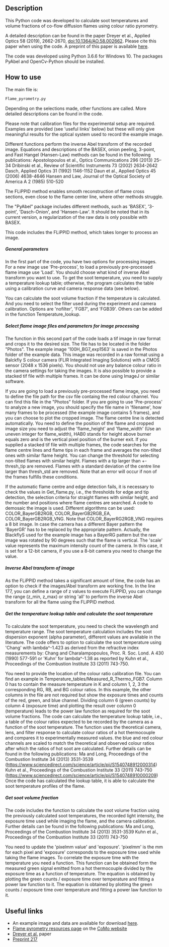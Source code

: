 ## Description ##

This Python code was developed to calculate soot temperatures and volume fractions of co-flow diffusion flames using colour ratio pyrometry.

A detailed description can be found in the paper Dreyer et al., Applied Optics 58 (2019), 2662-2670, [doi:10.1364/AO.58.002662](https://doi.org/10.1364/AO.58.002662). Please cite this paper when using the code. A preprint of this paper is available [here](https://como.ceb.cam.ac.uk/preprints/217/).

The code was developed using Python 3.6.6 for Windows 10. The packages PyAbel and OpenCv-Python should be installed.

## How to use ##

The main file is:
```sh
Flame_pyrometry.py
```
Depending on the selections made, other functions are called. More detailed descriptions can be found in the code.

Please note that calibration files for the experimental setup are required. Examples are provided (see 'useful links' below) but these will only give meaningful results for the optical system used to record the example image. 

Different functions perform the inverse Abel transform of the recorded image. Equations and descriptions of the BASEX, onion peeling, 3-point, and Fast Hangel (Hansen-Law) methods can be found in the following publications:
Apostolopoulos et al., Optics Communications 296 (2013) 25–34
Dribinski et al., Review of Scientific Instruments 73 (2002) 2634-2642
Dasch, Applied Optics 31 (1992) 1146-1152
Daun et al., Applied Optics 45 (2006) 4638-4646
Hansen and Law, Journal of the Optical Society of America A 2 (1985) 510-520

The FLiPPID method enables smooth reconstruction of flame cross sections, even close to the flame center line, where other methods struggle. 

The "PyAbel" package includes different methods, such as 'BASEX', '3-point', 'Dasch-Onion', and 'Hansen-Law'. It should be noted that in its current version, a regularization of the raw data is only possible with BASEX.

This code includes the FLiPPID method, which takes longer to process an image. 

##### General parameters

In the first part of the code, you have two options for processing images. For a new image use 'Pre-process', to load a previously pre-processed flame image use 'Load'. You should choose what kind of inverse Abel transform you want to use. To get the soot temperature, you need to supply a temperature lookup table; otherwise, the program calculates the table using a calibration curve and camera response data (see below).

You can calculate the soot volume fraction if the temperature is calculated. And you need to select the filter used during the experiment and camera calibration. Options are 'nofilter', 'FGB7', and 'FGB39'. Others can be added in the function Temperature_lookup.

##### Select flame image files and parameters for image processing

The function in this second part of the code loads a tif image in raw format and crops it to the desired size. The file has to be located in the folder "Photos". The example image '100H_BG7_exp1563' is saved in the Photos folder of the example data. This image was recorded in a raw format using a Balckfly S colour camera (FLIR Integrated Imaging Solutions) with a CMOS sensor (2048 x 1536 pixels). 
You should not use any balance colour ratio in the camera settings for taking the images. It is also possible to provide a stacked tif file with multiple frames. It can be done using ImageJ or similar software. 

If you are going to load a previously pre-processed flame image, you need to define the file path for the csv file containg the red colour channel. You can find this file in the "Photos" folder.
If you are going to use 'Pre-process' to analyze a new image, you should specify the file name in 'filename', how many frames to be processed (the example image contains 5 frames), and you can choose to plot the cropped image. 
The flame centre line is detected automatically. You need to define the position of the flame and cropped image size you need to adjust the 'flame_height' and 'flame_width' (Use an uneven integer for flame_width), HAB0 stands for height above burner equals zero and is the vertical pixel position of the burner exit. 
If you supplied a stacked tif file with multiple frames, the code searches for the flame centre lines and flame tips in each frame and averages the non-tilted ones with similar flame height. You can change the threshold for selecting non-tilted flames with similar height. Flames with a tip larger than +-thresh_tip are removed. Flames with a standard  deviation of the centre line larger than thresh_std are removed. Note that an error will occur if non of the frames fulfills these conditions.

If the automatic flame centre and edge detection fails, it is necessary to check the values in Get_flame.py, i.e., the thresholds for edge and tip detection, the selection criteria for straight flames with similar height, and the number and positions where flame centres are searched.
A code to demosaic the image is used. Different algorithms can be used: COLOR_BayerGB2RGB, COLOR_BayerGB2RGB_EA, COLOR_BayerGB2RGB_VNG. Note that COLOR_BayerRG2RGB_VNG requires a 8 bit image. In case the camera has a different Bayer pattern the 'BayerGR' has to be replaced by the appropriate pattern. Actually, the BlackflyS used for the example image has a BayerRG pattern but the raw image was rotated by 90 degrees such that the flame is vertical. 
The 'scale' value represents the maximum intensity count of the camera. In this case, it is set for a 12-bit camera, if you use a 8-bit camera you need to change the value. 

##### Inverse Abel transform of image

As the FLiPPID method takes a significant amount of time, the code has an option to check if the images/Abel transform are working fine. 
In the line 177, you can define a range of z values to execute FLiPPID, you can change the range (z_min, z_max) or string 'all' to perform the inverse Abel transform for all the flame using the FLiPPID method. 

##### Get the temperature lookup table and calculate the soot temperature

To calculate the soot temperature, you need to check the wavelength and temperature range. The soot temperature calculation includes the soot dispersion exponent (alpha parameter), different values are available in the literature. 
The code offers to option to calculate the soot temperature using 'Chang' with lambda^-1.423 as derived from the refractive index measurements by: Chang and Charalampopoulos, Proc. R. Soc. Lond. A 430 (1990) 577-591 or 'Kuhn' for lambda^-1.38 as reported by Kuhn et al., Proceedings of the Combustion Institute 33 (2011) 743-750.

You need to provide the location of the colour ratio calibration file. You can find an example in Temperature_tables/Measured_R_Thermo_FGB7. Column 0 has to contain the measure temperature in K and column 1, 2, 3 the corresponding RG, RB, and BG colour ratios. 
In this example, the other columns in the file are not required but show the exposure times and counts of the red, green, and blue channel. Dividing column 6 (green counts) by column 4 (exposure time) and plotting the result over column 0 (temperature) leads to the power law function as required for the soot volume fractions.
The code can calculate the temperature lookup table, i.e., a table of the colour ratios expected to be recorded by the camera as a function of the soot temperature. 
The function uses the theoretical camera, lens, and filter response to calculate colour ratios of a hot thermocouple and compares it to experimentally measured values. 
the blue and red colour channels are scaled to match the theoretical and observed colour ratios after which the ratios of hot soot are calculated. Further details can be found in the following publications:
Ma and Long, Proceedings of the Combustion Institute 34 (2013) 3531-3539 (https://www.sciencedirect.com/science/article/pii/S1540748912000314)
Kuhn et al., Proceedings of the Combustion Institute 33 (2011) 743-750 (https://www.sciencedirect.com/science/article/pii/S1540748910000209)
Once the code has calculated the lookup table, it is able to calculate the soot temperature profiles of the flame. 

##### Get soot volume fraction

The code includes the function to calculate the soot volume fraction using the previously calculated soot temperatures, the recorded light intensity, the exposure time used while imaging the flame, and the camera calibration. Further details can be found in the following 
publications:
Ma and Long, Proceedings of the Combustion Institute 34 (2013) 3531-3539
Kuhn et al., Proceedings of the Combustion Institute 33 (2011) 743-750  

You need to update the 'pixelmm value' and 'exposure'. 'pixelmm' is the mm for each pixel and 'exposure' corresponds to the exposure time used while taking the flame images.
To correlate the exposure time with the temperature you need a function. This function can be obtained form the measured green signal emitted from a hot thermocouple divided by the exposure time as a function of temperature. The equation is obtained by plotting the green counts / exposure time over temperature and fitting a power law function to it.
The equation is obtained by plotting the green counts / exposure time over temperature and fitting a power law function to it. 

## Useful links ##

* An example image and data are available for download [here](https://como.ceb.cam.ac.uk/media/resources/FlPyroImageAndData.zip).
* [Flame pyrometry resources page](https://como.ceb.cam.ac.uk/resources/flpyro/) on the [CoMo website](https://como.ceb.cam.ac.uk/)
* [Dreyer et al.](https://como.ceb.cam.ac.uk/publications/AO-58-2662-2670/) paper
* [Preprint 217](https://como.ceb.cam.ac.uk/preprints/217/)